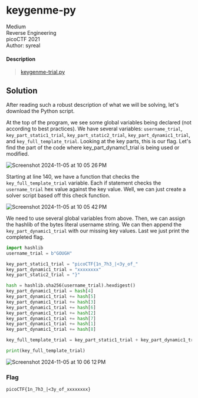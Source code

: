 # keygenme-py
Medium\
Reverse Engineering\
picoCTF 2021\
Author: syreal
#### Description
> [keygenme-trial.py](https://mercury.picoctf.net/static/0c363291c47477642c72630d68936e50/keygenme-trial.py)

## Solution
After reading such a robust description of what we will be solving, let's download the Python script.

At the top of the program, we see some global variables being declared (not according to best practices). We have several variables: `username_trial`, `key_part_static1_trial`, `key_part_static2_trial`, `key_part_dynamic1_trial`, and `key_full_template_trial`. Looking at the key parts, this is our flag. Let's find the part of the code where key_part_dynamc1_trial is being used or modified.

![Screenshot 2024-11-05 at 10 05 26 PM](https://github.com/user-attachments/assets/74db67a3-5f20-44ad-be6c-e8359657d868)


Starting at line 140, we have a function that checks the `key_full_template_trial` variable.  Each if statement checks the `username_trial` hex value against the key value.  Well, we can just create a solver script based off this check function.

![Screenshot 2024-11-05 at 10 05 42 PM](https://github.com/user-attachments/assets/e7ff6128-2653-49a5-b3fe-8f922177d8bb)


We need to use several global variables from above. Then, we can assign the hashlib of the bytes literal username string. We can then append the `key_part_dynamic1_trial` with our missing key values.  Last we just print the completed flag.
```python
import hashlib
username_trial = b"GOUGH"

key_part_static1_trial = "picoCTF{1n_7h3_|<3y_of_"
key_part_dynamic1_trial = "xxxxxxxx"
key_part_static2_trial = "}"

hash = hashlib.sha256(username_trial).hexdigest()
key_part_dynamic1_trial = hash[4]
key_part_dynamic1_trial += hash[5]
key_part_dynamic1_trial += hash[3]
key_part_dynamic1_trial += hash[6]
key_part_dynamic1_trial += hash[2]
key_part_dynamic1_trial += hash[7]
key_part_dynamic1_trial += hash[1]
key_part_dynamic1_trial += hash[8]

key_full_template_trial = key_part_static1_trial + key_part_dynamic1_trial + key_part_static2_trial

print(key_full_template_trial)
```

![Screenshot 2024-11-05 at 10 06 12 PM](https://github.com/user-attachments/assets/3a18f16a-df54-4fcf-9ef4-c585bf520a53)

### Flag
`picoCTF{1n_7h3_|<3y_of_xxxxxxxx}`

